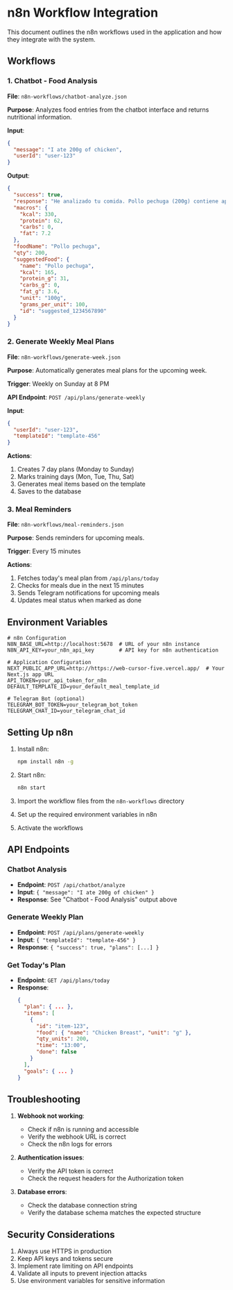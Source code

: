 # n8n Workflow Integration

This document outlines the n8n workflows used in the application and how they integrate with the system.

## Workflows

### 1. Chatbot - Food Analysis

**File**: `n8n-workflows/chatbot-analyze.json`

**Purpose**: Analyzes food entries from the chatbot interface and returns nutritional information.

**Input**:
```json
{
  "message": "I ate 200g of chicken",
  "userId": "user-123"
}
```

**Output**:
```json
{
  "success": true,
  "response": "He analizado tu comida. Pollo pechuga (200g) contiene aproximadamente 330 calorías, 62g de proteína, 0g de carbohidratos y 7.2g de grasas.",
  "macros": {
    "kcal": 330,
    "protein": 62,
    "carbs": 0,
    "fat": 7.2
  },
  "foodName": "Pollo pechuga",
  "qty": 200,
  "suggestedFood": {
    "name": "Pollo pechuga",
    "kcal": 165,
    "protein_g": 31,
    "carbs_g": 0,
    "fat_g": 3.6,
    "unit": "100g",
    "grams_per_unit": 100,
    "id": "suggested_1234567890"
  }
}
```

### 2. Generate Weekly Meal Plans

**File**: `n8n-workflows/generate-week.json`

**Purpose**: Automatically generates meal plans for the upcoming week.

**Trigger**: Weekly on Sunday at 8 PM

**API Endpoint**: `POST /api/plans/generate-weekly`

**Input**:
```json
{
  "userId": "user-123",
  "templateId": "template-456"
}
```

**Actions**:
1. Creates 7 day plans (Monday to Sunday)
2. Marks training days (Mon, Tue, Thu, Sat)
3. Generates meal items based on the template
4. Saves to the database

### 3. Meal Reminders

**File**: `n8n-workflows/meal-reminders.json`

**Purpose**: Sends reminders for upcoming meals.

**Trigger**: Every 15 minutes

**Actions**:
1. Fetches today's meal plan from `/api/plans/today`
2. Checks for meals due in the next 15 minutes
3. Sends Telegram notifications for upcoming meals
4. Updates meal status when marked as done

## Environment Variables

```env
# n8n Configuration
N8N_BASE_URL=http://localhost:5678  # URL of your n8n instance
N8N_API_KEY=your_n8n_api_key        # API key for n8n authentication

# Application Configuration
NEXT_PUBLIC_APP_URL=http://https://web-cursor-five.vercel.app/  # Your Next.js app URL
API_TOKEN=your_api_token_for_n8n
DEFAULT_TEMPLATE_ID=your_default_meal_template_id

# Telegram Bot (optional)
TELEGRAM_BOT_TOKEN=your_telegram_bot_token
TELEGRAM_CHAT_ID=your_telegram_chat_id
```

## Setting Up n8n

1. Install n8n:
   ```bash
   npm install n8n -g
   ```

2. Start n8n:
   ```bash
   n8n start
   ```

3. Import the workflow files from the `n8n-workflows` directory

4. Set up the required environment variables in n8n

5. Activate the workflows

## API Endpoints

### Chatbot Analysis
- **Endpoint**: `POST /api/chatbot/analyze`
- **Input**: `{ "message": "I ate 200g of chicken" }`
- **Response**: See "Chatbot - Food Analysis" output above

### Generate Weekly Plan
- **Endpoint**: `POST /api/plans/generate-weekly`
- **Input**: `{ "templateId": "template-456" }`
- **Response**: `{ "success": true, "plans": [...] }`

### Get Today's Plan
- **Endpoint**: `GET /api/plans/today`
- **Response**: 
  ```json
  {
    "plan": { ... },
    "items": [
      {
        "id": "item-123",
        "food": { "name": "Chicken Breast", "unit": "g" },
        "qty_units": 200,
        "time": "13:00",
        "done": false
      }
    ],
    "goals": { ... }
  }
  ```

## Troubleshooting

1. **Webhook not working**:
   - Check if n8n is running and accessible
   - Verify the webhook URL is correct
   - Check the n8n logs for errors

2. **Authentication issues**:
   - Verify the API token is correct
   - Check the request headers for the Authorization token

3. **Database errors**:
   - Check the database connection string
   - Verify the database schema matches the expected structure

## Security Considerations

1. Always use HTTPS in production
2. Keep API keys and tokens secure
3. Implement rate limiting on API endpoints
4. Validate all inputs to prevent injection attacks
5. Use environment variables for sensitive information
